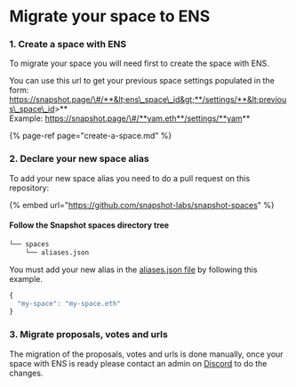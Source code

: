 # Migrate your space to ENS

### 1. Create a space with ENS

To migrate your space you will need first to create the space with ENS.   
  
You can use this url to get your previous space settings populated in the form: https://snapshot.page/\#/**&lt;ens\_space\_id&gt;**/settings/**&lt;previous\_space\_id&gt;**  
Example: https://snapshot.page/\#/**yam.eth**/settings/**yam**

{% page-ref page="create-a-space.md" %}

### 2. Declare your new space alias

To add your new space alias you need to do a pull request on this repository:

{% embed url="https://github.com/snapshot-labs/snapshot-spaces" %}

#### Follow the Snapshot spaces directory tree

```bash
└── spaces
    └── aliases.json
```

You must add your new alias in the [aliases.json file](https://github.com/snapshot-labs/snapshot-spaces/blob/master/spaces/aliases.json) by following this example.

```javascript
{
  "my-space": "my-space.eth"
}
```

### 3. Migrate proposals, votes and urls

The migration of the proposals, votes and urls is done manually, once your space with ENS is ready please contact an admin on [Discord](https://discord.snapshot.page) to do the changes.

